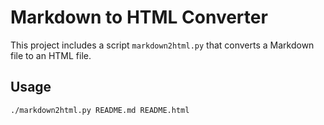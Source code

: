 # Markdown to HTML Converter

This project includes a script `markdown2html.py` that converts a Markdown file to an HTML file.

## Usage

```bash
./markdown2html.py README.md README.html
